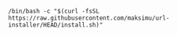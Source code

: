 
`/bin/bash -c "$(curl -fsSL https://raw.githubusercontent.com/maksimu/url-installer/HEAD/install.sh)"`
